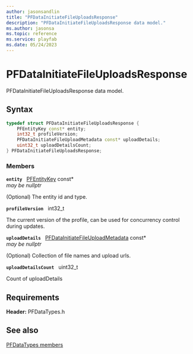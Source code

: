 ```yaml
---
author: jasonsandlin
title: "PFDataInitiateFileUploadsResponse"
description: "PFDataInitiateFileUploadsResponse data model."
ms.author: jasonsa
ms.topic: reference
ms.service: playfab
ms.date: 05/24/2023
---
```


# PFDataInitiateFileUploadsResponse  

PFDataInitiateFileUploadsResponse data model.  

## Syntax  
  
```cpp
typedef struct PFDataInitiateFileUploadsResponse {  
    PFEntityKey const* entity;  
    int32_t profileVersion;  
    PFDataInitiateFileUploadMetadata const* uploadDetails;  
    uint32_t uploadDetailsCount;  
} PFDataInitiateFileUploadsResponse;  
```
  
### Members  
  
**`entity`** &nbsp; [PFEntityKey](../../pftypes/structs/pfentitykey-c.md) const*  
*may be nullptr*  
  
(Optional) The entity id and type.
  
**`profileVersion`** &nbsp; int32_t  
  
The current version of the profile, can be used for concurrency control during updates.
  
**`uploadDetails`** &nbsp; [PFDataInitiateFileUploadMetadata](pfdatainitiatefileuploadmetadata.md) const*  
*may be nullptr*  
  
(Optional) Collection of file names and upload urls.
  
**`uploadDetailsCount`** &nbsp; uint32_t  
  
Count of uploadDetails
  
  
## Requirements  
  
**Header:** PFDataTypes.h
  
## See also  
[PFDataTypes members](../pfdatatypes_members.md)  

  
  

